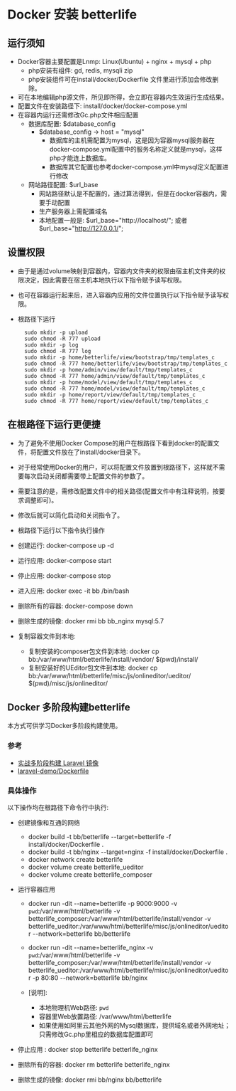 # Docker 安装 betterlife

## 运行须知

  - Docker容器主要配置是Lnmp: Linux(Ubuntu) + nginx + mysql + php
    - php安装有组件: gd, redis,  mysqli zip
    - php安装组件可在install/docker/Dockerfile 文件里进行添加会修改删除。
  - 可在本地编辑php源文件，所见即所得，会立即在容器内生效运行生成结果。
  - 配置文件在安装路径下: install/docker/docker-compose.yml
  - 在容器内运行还需修改Gc.php文件相应配置
    - 数据库配置: $database_config
      - $database_config -> host = "mysql"
        - 数据库的主机需配置为mysql，这是因为容器mysql服务器在docker-compose.yml配置中的服务名称定义就是mysql，这样php才能连上数据库。
        - 数据库其它配置也参考docker-compose.yml中mysql定义配置进行修改
    - 网站路径配置: $url_base
      - 网站路径默认是不配置的，通过算法得到，但是在docker容器内，需要手动配置
      - 生产服务器上需配置域名
      - 本地配置一般是: $url_base="http://localhost/"; 或者 $url_base="http://127.0.0.1/";

## 设置权限

  - 由于是通过volume映射到容器内，容器内文件夹的权限由宿主机文件夹的权限决定，因此需要在宿主机本地执行以下指令赋予读写权限。
  - 也可在容器运行起来后，进入容器内应用的文件位置执行以下指令赋予读写权限。
  - 根路径下运行

    ```
      sudo mkdir -p upload
      sudo chmod -R 777 upload
      sudo mkdir -p log
      sudo chmod -R 777 log
      sudo mkdir -p home/betterlife/view/bootstrap/tmp/templates_c
      sudo chmod -R 777 home/betterlife/view/bootstrap/tmp/templates_c
      sudo mkdir -p home/admin/view/default/tmp/templates_c
      sudo chmod -R 777 home/admin/view/default/tmp/templates_c
      sudo mkdir -p home/model/view/default/tmp/templates_c
      sudo chmod -R 777 home/model/view/default/tmp/templates_c
      sudo mkdir -p home/report/view/default/tmp/templates_c
      sudo chmod -R 777 home/report/view/default/tmp/templates_c
    ```

## 在根路径下运行更便捷

  - 为了避免不使用Docker Compose的用户在根路径下看到docker的配置文件，将配置文件放在了install/docker目录下。
  - 对于经常使用Docker的用户，可以将配置文件放置到根路径下，这样就不需要每次启动关闭都需要带上配置文件的参数了。
  - 需要注意的是，需修改配置文件中的相关路径(配置文件中有注释说明，按要求调整即可)。
  - 修改后就可以简化启动和关闭指令了。

  - 根路径下运行以下指令执行操作
  - 创建运行: docker-compose up -d
  - 运行应用: docker-compose start
  - 停止应用: docker-compose stop
  - 进入应用: docker exec -it bb /bin/bash

  - 删除所有的容器: docker-compose down
  - 删除生成的镜像: docker rmi bb bb_nginx mysql:5.7

  - 复制容器文件到本地: 
    - 复制安装的composer包文件到本地: docker cp bb:/var/www/html/betterlife/install/vendor/ $(pwd)/install/
    - 复制安装好的UEditor包文件到本地: docker cp bb:/var/www/html/betterlife/misc/js/onlineditor/ueditor/ $(pwd)/misc/js/onlineditor/

## Docker 多阶段构建betterlife

本方式可供学习Docker多阶段构建使用。

### 参考
  
  - [实战多阶段构建 Laravel 镜像](https://yeasy.gitbook.io/docker_practice/image/multistage-builds/laravel)
  - [laravel-demo/Dockerfile](https://github.com/khs1994-docker/laravel-demo/blob/master/Dockerfile)

### 具体操作

  以下操作均在根路径下命令行中执行:
  - 创建镜像和互通的网络
    - docker build -t bb/betterlife --target=betterlife -f install/docker/Dockerfile .
    - docker build -t bb/nginx --target=nginx -f install/docker/Dockerfile .
    - docker network create betterlife
    - docker volume create betterlife_ueditor
    - docker volume create betterlife_composer
  - 运行容器应用 
    - docker run -dit --name=betterlife -p 9000:9000 -v `pwd`:/var/www/html/betterlife -v betterlife_composer:/var/www/html/betterlife/install/vendor -v betterlife_ueditor:/var/www/html/betterlife/misc/js/onlineditor/ueditor --network=betterlife bb/betterlife
    - docker run -dit --name=betterlife_nginx -v `pwd`:/var/www/html/betterlife  -v betterlife_composer:/var/www/html/betterlife/install/vendor -v betterlife_ueditor:/var/www/html/betterlife/misc/js/onlineditor/ueditor -p 80:80 --network=betterlife bb/nginx

    - [说明]: 
      - 本地物理机Web路径: `pwd`
      - 容器里Web放置路径: /var/www/html/betterlife
      - 如果使用如阿里云其他外网的Mysql数据库，提供域名或者外网地址；只需修改Gc.php里相应的数据库配置即可
      
  - 停止应用     : docker stop betterlife betterlife_nginx
  - 删除所有的容器: docker rm betterlife betterlife_nginx
  - 删除生成的镜像: docker rmi bb/nginx bb/betterlife
  